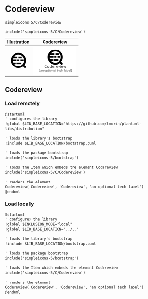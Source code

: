 # Codereview


```text
simpleicons-5/C/Codereview
```

```text
include('simpleicons-5/C/Codereview')
```



| Illustration | Codereview |
| :---: | :---: |
| ![illustration for Illustration](../../simpleicons-5/C/Codereview.png) | ![illustration for Codereview](../../simpleicons-5/C/Codereview.Local.png) |




## Codereview

### Load remotely
```plantuml
@startuml
' configures the library
!global $LIB_BASE_LOCATION="https://github.com/tmorin/plantuml-libs/distribution"

' loads the library's bootstrap
!include $LIB_BASE_LOCATION/bootstrap.puml

' loads the package bootstrap
include('simpleicons-5/bootstrap')

' loads the Item which embeds the element Codereview
include('simpleicons-5/C/Codereview')

' renders the element
Codereview('Codereview', 'Codereview', 'an optional tech label')
@enduml
```

### Load locally
```plantuml
@startuml
' configures the library
!global $INCLUSION_MODE="local"
!global $LIB_BASE_LOCATION="../.."

' loads the library's bootstrap
!include $LIB_BASE_LOCATION/bootstrap.puml

' loads the package bootstrap
include('simpleicons-5/bootstrap')

' loads the Item which embeds the element Codereview
include('simpleicons-5/C/Codereview')

' renders the element
Codereview('Codereview', 'Codereview', 'an optional tech label')
@enduml
```

